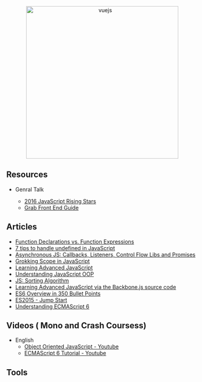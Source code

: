 <p align="center">
  <img width="400" src="https://cdn.dribbble.com/users/751348/screenshots/2329465/open-position-frontend-developer-dribbble-2-preview.png"  alt="vuejs">
</p>


## Resources

* Genral Talk

   * [2016 JavaScript Rising Stars](https://risingstars2016.js.org/)
   * [Grab Front End Guide](https://github.com/grab/front-end-guide#new-age-javascript)


## Articles

   * [Function Declarations vs. Function Expressions](https://javascriptweblog.wordpress.com/2010/07/06/function-declarations-vs-function-expressions/)
   * [7 tips to handle undefined in JavaScript](https://rainsoft.io/7-tips-to-handle-undefined-in-javascript/?utm_source=mybridge&utm_medium=blog&utm_campaign=read_more)
   * [Asynchronous JS: Callbacks, Listeners, Control Flow Libs and Promises](http://sporto.github.io/blog/2012/12/09/callbacks-listeners-promises/)
   * [Grokking Scope in JavaScript](https://code.tutsplus.com/tutorials/grokking-scope-in-javascript--cms-26259)
   * [Learning Advanced JavaScript](https://johnresig.com/apps/learn/)
   * [Understanding JavaScript OOP](http://robotlolita.me/2011/10/09/understanding-javascript-oop.html)
   * [JS: Sorting Algorithm](http://khan4019.github.io/front-end-Interview-Questions/sort.html)
   * [Learning Advanced JavaScript via the Backbone.js source code](http://chrisawren.com/posts/Learning-Advanced-JavaScript-via-the-Backbone-js-source-code)
   * [ES6 Overview in 350 Bullet Points](https://ponyfoo.com/articles/es6)
   * [ES2015 - Jump Start](https://juristr.com/blog/2015/08/jump-start-es2015/)
   * [Understanding ECMAScript 6](https://leanpub.com/understandinges6/read/)


## Videos ( Mono and Crash Coursess)

- English
   * [Object Oriented JavaScript - Youtube](https://www.youtube.com/watch?v=O8wwnhdkPE4)
   * [ECMAScript 6 Tutorial - Youtube](https://www.youtube.com/watch?v=Jakoi0G8lBg&t=2s)



## Tools